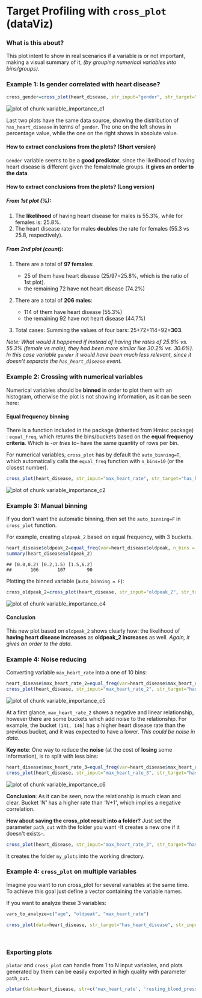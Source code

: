 Target Profiling with `cross_plot` (dataViz)
===

### What is this about?

This plot intent to show in real scenarios if a variable is or not important, making a visual summary of it, _(by grouping numerical variables into bins/groups)_.



### Example 1: Is gender correlated with heart disease?

```r
cross_gender=cross_plot(heart_disease, str_input="gender", str_target="has_heart_disease")
```

![plot of chunk variable_importance_c1](figure/variable_importance_c1-1.png)

Last two plots have the same data source, showing the distribution of `has_heart_disease` in terms of `gender`. The one on the left shows in percentage value, while the one on the right shows in absolute value.

#### How to extract conclusions from the plots? (Short version)
`Gender` variable seems to be a **good predictor**, since the likelihood of having heart disease is different given the female/male groups.  **it gives an order to the data**.

#### How to extract conclusions from the plots? (Long version)
##### From 1st plot (%):

1. The **likelihood** of having heart disease for males is 55.3%, while for females is: 25.8%.
2. The heart disease rate for males **doubles** the rate for females (55.3 vs 25.8, respectively). 

##### From 2nd plot (count):

1. There are a total of **97 females**:
    + 25 of them have heart disease (25/97=25.8%, which is the ratio of 1st plot).
    + the remaining 72 have not heart disease (74.2%)

2. There are a total of **206 males**:
    + 114 of them have heart disease (55.3%)
    + the remaining 92 have not heart disease (44.7%)

3. Total cases: Summing the values of four bars: 25+72+114+92=**303**.

*Note: What would it happened if instead of having the rates of 25.8% vs. 55.3% (female vs male), they had been more similar like 30.2% vs. 30.6%). In this case variable `gender` it would have been much less relevant, since it doesn't separate the `has_heart_disease` event.*

### Example 2: Crossing with numerical variables
Numerical variables should be **binned** in order to plot them with an histogram, otherwise the plot is not showing information, as it can be seen here:


#### Equal frequency binning
There is a function included in the package (inherited from Hmisc package) : `equal_freq`, which returns the bins/buckets based on the **equal frequency criteria**. Which is *-or tries to-* have the same quantity of rows per bin.

For numerical variables, `cross_plot` has by default the `auto_binning=T`, which automatically calls the `equal_freq` function with `n_bins=10` (or the closest number).


```r
cross_plot(heart_disease, str_input="max_heart_rate", str_target="has_heart_disease")
```

![plot of chunk variable_importance_c2](figure/variable_importance_c2-1.png)

### Example 3: Manual binning
If you don't want the automatic binning, then set the `auto_binning=F` in `cross_plot` function.

For example, creating `oldpeak_2` based on equal frequency, with 3 buckets.


```r
heart_disease$oldpeak_2=equal_freq(var=heart_disease$oldpeak, n_bins = 3)
summary(heart_disease$oldpeak_2)
```

```
## [0.0,0.2) [0.2,1.5) [1.5,6.2] 
##       106       107        90
```

Plotting the binned variable (`auto_binning = F`):

```r
cross_oldpeak_2=cross_plot(heart_disease, str_input="oldpeak_2", str_target="has_heart_disease", auto_binning = F)
```

![plot of chunk variable_importance_c4](figure/variable_importance_c4-1.png)

#### **Conclusion**
This new plot based on `oldpeak_2` shows clearly how: the likelihood of **having heart disease increases** as **oldpeak_2 increases** as well. *Again, it gives an order to the data.*

### Example 4: Noise reducing
Converting variable `max_heart_rate` into a one of 10 bins:


```r
heart_disease$max_heart_rate_2=equal_freq(var=heart_disease$max_heart_rate, n_bins = 10)
cross_plot(heart_disease, str_input="max_heart_rate_2", str_target="has_heart_disease")
```

![plot of chunk variable_importance_c5](figure/variable_importance_c5-1.png)

At a first glance, `max_heart_rate_2` shows a negative and linear relationship, however there are some buckets which add noise to the relationship. For example, the bucket `(141, 146]` has a higher heart disease rate than the previous bucket, and it was expected to have a lower. *This could be noise in data.* 

**Key note**: One way to reduce the **noise** (at the cost of **losing** some information), is to split with less bins:


```r
heart_disease$max_heart_rate_3=equal_freq(var=heart_disease$max_heart_rate, n_bins = 5)
cross_plot(heart_disease, str_input="max_heart_rate_3", str_target="has_heart_disease")
```

![plot of chunk variable_importance_c6](figure/variable_importance_c6-1.png)

**Conclusion**: As it can be seen, now the relationship is much clean and clear. Bucket *'N'* has a higher rate than *'N+1'*, which implies a negative correlation.


**How about saving the cross_plot result into a folder?**
Just set the parameter `path_out` with the folder you want -It creates a new one if it doesn't exists-.

```r
cross_plot(heart_disease, str_input="max_heart_rate_3", str_target="has_heart_disease", path_out="my_plots")
```
It creates the folder `my_plots` into the working directory. 

### Example 4: `cross_plot` on multiple variables
Imagine you want to run cross_plot for several variables at the same time. To achieve this goal just define a vector containing the variable names.

If you want to analyze these 3 variables: 

```r
vars_to_analyze=c("age", "oldpeak", "max_heart_rate")
```


```r
cross_plot(data=heart_disease, str_target="has_heart_disease", str_input=vars_to_analyze)
```

<br>

### Exporting plots
`plotar` and `cross_plot` can handle from 1 to N input variables, and plots generated by them can be easily exported in high quality with parameter `path_out`.

```r
plotar(data=heart_disease, str=c('max_heart_rate', 'resting_blood_pressure'),  str_target="has_heart_disease", plot_type = "boxplot", path_out = "my_awsome_folder")
```

<br>
